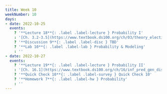 ```yaml
---
title: Week 10
weekNumber: 10
days:
- date: 2022-10-25
  events:
    ? '**Lecture 18**{: .label .label-lecture } Probability I'
    : '[Ch. 3.2-3.5](https://www.textbook.ds100.org/ch/03/theory_election.html), [16.3](https://www.textbook.ds100.org/ch/16/prob_random_vars.html)'
    ? '**Discussion 9**{: .label .label-disc } TBD' 
    ? '**Lab 10**{: .label .label-lab } Probability & Modeling'
    : ''
- date: 2022-10-27
  events:
    ? '**Lecture 19**{: .label .label-lecture } Probability II'
    : '[Ch. 16.1](https://www.textbook.ds100.org/ch/16/inf_pred_gen_dist.html), [Ch. 16.4](https://www.textbook.ds100.org/ch/16/prob_exp_var.html), [19.2](https://www.textbook.ds100.org/ch/19/mult_inference.html)'
    ? '**Quick Check 10**{: .label .label-survey } Quick Check 10'
    ? '**Homework 7**{: .label .label-hw } Probability'
    : ''
---
```

